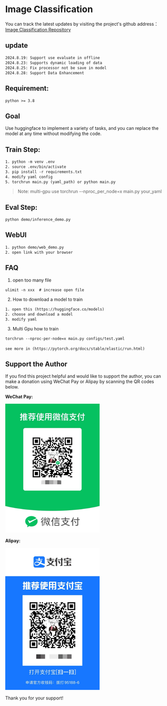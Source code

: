 # Image Classification

You can track the latest updates by visiting the project's github address：[Image Classification Repository](https://github.com/ciaoyizhen/image_classification)

## update
```
2024.8.19: Support use evaluate in offline
2024.8.23: Supports dynamic loading of data
2024.8.25: Fix processor not be save in model
2024.8.28: Support Data Enhancement
```
## Requirement:

```
python >= 3.8
```

## Goal
Use huggingface to implement a variety of tasks, and you can replace the model at any time without modifying the code.

## Train Step:
```
1. python -m venv .env
2. source .env/bin/activate
3. pip install -r requirements.txt
4. modify yaml config
5. torchrun main.py (yaml_path) or python main.py
```
> Note: multi-gpu  use  torchrun --nproc_per_node=x main.py your_yaml

## Eval Step:
```
python demo/inference_demo.py
```

## WebUI
```
1. python demo/web_demo.py
2. open link with your browser
```



## FAQ
1. open too many file
```
ulimit -n xxx  # increase open file
```
2. How to download a model to train
```
1. open this (https://huggingface.co/models)
2. choose and download a model
3. modify yaml
```
3. Multi Gpu how to train
```
torchrun --nproc-per-node=x main.py configs/test.yaml

see more in (https://pytorch.org/docs/stable/elastic/run.html)
```


## Support the Author

If you find this project helpful and would like to support the author, you can make a donation using WeChat Pay or Alipay by scanning the QR codes below.

**WeChat Pay:**

<img src="assets/WeChat%20Pay.jpg" alt="WeChat Pay QR Code" width="300"/>

**Alipay:**

<img src="assets/Alipay.jpg" alt="WeChat Pay QR Code" width="300"/>


Thank you for your support!
